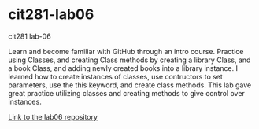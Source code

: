 # cit281-lab06
cit281 lab-06
<p>Learn and become familiar with GitHub through an intro course. Practice using Classes, and creating Class methods by creating a library Class, and a book Class, and adding newly created books into a library instance. I learned how to create instances of classes, use contructors to set parameters, use the this keyword, and create class methods. This lab gave great practice utilizing classes and creating methods to give control over instances.</p>
<p><a href="https://github.com/kobepane14/cit281-lab06">Link to the lab06 repository</a></p>
